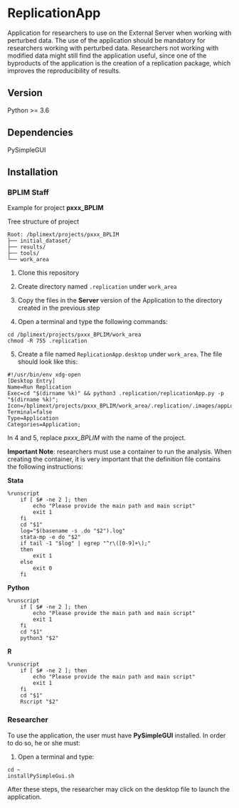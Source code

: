# ReplicationApp
Application for researchers to use on the External Server when working with perturbed data. The use of the application should be mandatory for researchers working with perturbed data. Researchers not working with modified data might still find the application useful, since one of the byproducts of the application is the creation of a replication package, which improves the reproducibility of results.

## Version
Python >= 3.6

## Dependencies
PySimpleGUI

## Installation

### BPLIM Staff

Example for project **pxxx_BPLIM**

Tree structure of project

```
Root: /bplimext/projects/pxxx_BPLIM
├── initial_dataset/
├── results/
├── tools/
└── work_area
```

1. Clone this repository 

2. Create directory named `.replication` under `work_area`

3. Copy the files in the **Server** version of the Application to the directory created in the previous step

4. Open a terminal and type the following commands:

```
cd /bplimext/projects/pxxx_BPLIM/work_area
chmod -R 755 .replication
```

5. Create a file named `ReplicationApp.desktop` under `work_area`. The file should look like this:

```
#!/usr/bin/env xdg-open
[Desktop Entry]
Name=Run Replication
Exec=cd "$(dirname %k)" && python3 .replication/replicationApp.py -p "$(dirname %k)";
Icon=/bplimext/projects/pxxx_BPLIM/work_area/.replication/.images/appLogo.gif
Terminal=false
Type=Application
Categories=Application;
```

In 4 and 5, replace *pxxx_BPLIM* with the name of the project.

**Important Note**: researchers must use a container to run the analysis. When creating the container, it is very important that the definition file contains the following 
instructions:

**Stata**
```
%runscript
    if [ $# -ne 2 ]; then
        echo "Please provide the main path and main script"
        exit 1
    fi
    cd "$1"
    log="$(basename -s .do "$2").log"
    stata-mp -e do "$2"
    if tail -1 "$log" | egrep "^r\([0-9]+\);"
    then
        exit 1
    else
        exit 0
    fi
```

**Python**
```
%runscript
    if [ $# -ne 2 ]; then
        echo "Please provide the main path and main script"
        exit 1
    fi
    cd "$1"
    python3 "$2"
```

**R**
```
%runscript
    if [ $# -ne 2 ]; then
        echo "Please provide the main path and main script"
        exit 1
    fi
    cd "$1"
    Rscript "$2"
```

### Researcher

To use the application, the user must have **PySimpleGUI** installed. In order to do so, he or she must:


1. Open a terminal and type:

```
cd ~ 
installPySimpleGui.sh
```

After these steps, the researcher may click on the desktop file to launch the application.



